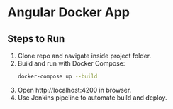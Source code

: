 # Angular Docker App

## Steps to Run

1. Clone repo and navigate inside project folder.
2. Build and run with Docker Compose:
   ```bash
   docker-compose up --build
   ```
3. Open http://localhost:4200 in browser.
4. Use Jenkins pipeline to automate build and deploy.
